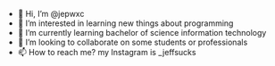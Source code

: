 - 👋 Hi, I’m @jepwxc
- 👀 I’m interested in learning new things about programming
- 🌱 I’m currently learning bachelor of science information technology
- 💞️ I’m looking to collaborate on some students or professionals
- 📫 How to reach me? my Instagram is _jeffsucks

<!---
Nice to meet ya ! 🇵🇭❤️
--->
